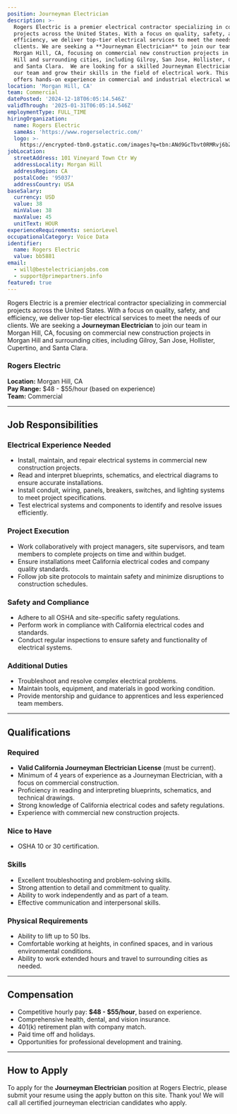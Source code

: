 ```yaml
---
position: Journeyman Electrician
description: >-
  Rogers Electric is a premier electrical contractor specializing in commercial
  projects across the United States. With a focus on quality, safety, and
  efficiency, we deliver top-tier electrical services to meet the needs of our
  clients. We are seeking a **Journeyman Electrician** to join our team in
  Morgan Hill, CA, focusing on commercial new construction projects in Morgan
  Hill and surrounding cities, including Gilroy, San Jose, Hollister, Cupertino,
  and Santa Clara.  We are looking for a skilled Journeyman Electrician to join
  our team and grow their skills in the field of electrical work. This position
  offers hands-on experience in commercial and industrial electrical work...
location: 'Morgan Hill, CA'
team: Commercial
datePosted: '2024-12-18T06:05:14.546Z'
validThrough: '2025-01-31T06:05:14.546Z'
employmentType: FULL_TIME
hiringOrganization:
  name: Rogers Electric
  sameAs: 'https://www.rogerselectric.com/'
  logo: >-
    https://encrypted-tbn0.gstatic.com/images?q=tbn:ANd9GcTbvt0RMRvj6bZdL81Q6HJeRVl_qflQIGgp9w&s
jobLocation:
  streetAddress: 101 Vineyard Town Ctr Wy
  addressLocality: Morgan Hill
  addressRegion: CA
  postalCode: '95037'
  addressCountry: USA
baseSalary:
  currency: USD
  value: 38
  minValue: 38
  maxValue: 45
  unitText: HOUR
experienceRequirements: seniorLevel
occupationalCategory: Voice Data
identifier:
  name: Rogers Electric
  value: bb5881
email:
  - will@bestelectricianjobs.com
  - support@primepartners.info
featured: true
---
```


Rogers Electric is a premier electrical contractor specializing in commercial projects across the United States. With a focus on quality, safety, and efficiency, we deliver top-tier electrical services to meet the needs of our clients. We are seeking a **Journeyman Electrician** to join our team in Morgan Hill, CA, focusing on commercial new construction projects in Morgan Hill and surrounding cities, including Gilroy, San Jose, Hollister, Cupertino, and Santa Clara.  

### Rogers Electric  
**Location:** Morgan Hill, CA  
**Pay Range:** $48 - $55/hour (based on experience)  
**Team:** Commercial  

---

## Job Responsibilities  

### Electrical Experience Needed 
- Install, maintain, and repair electrical systems in commercial new construction projects.  
- Read and interpret blueprints, schematics, and electrical diagrams to ensure accurate installations.  
- Install conduit, wiring, panels, breakers, switches, and lighting systems to meet project specifications.  
- Test electrical systems and components to identify and resolve issues efficiently.  

### Project Execution  
- Work collaboratively with project managers, site supervisors, and team members to complete projects on time and within budget.  
- Ensure installations meet California electrical codes and company quality standards.  
- Follow job site protocols to maintain safety and minimize disruptions to construction schedules.  

### Safety and Compliance  
- Adhere to all OSHA and site-specific safety regulations.  
- Perform work in compliance with California electrical codes and standards.  
- Conduct regular inspections to ensure safety and functionality of electrical systems.  

### Additional Duties  
- Troubleshoot and resolve complex electrical problems.  
- Maintain tools, equipment, and materials in good working condition.  
- Provide mentorship and guidance to apprentices and less experienced team members.  

---

## Qualifications  

### Required  
- **Valid California Journeyman Electrician License** (must be current).  
- Minimum of 4 years of experience as a Journeyman Electrician, with a focus on commercial construction.  
- Proficiency in reading and interpreting blueprints, schematics, and technical drawings.  
- Strong knowledge of California electrical codes and safety regulations.  
- Experience with commercial new construction projects.  


### Nice to Have
- OSHA 10 or 30 certification.  

### Skills  
- Excellent troubleshooting and problem-solving skills.  
- Strong attention to detail and commitment to quality.  
- Ability to work independently and as part of a team.  
- Effective communication and interpersonal skills.  

### Physical Requirements  
- Ability to lift up to 50 lbs.  
- Comfortable working at heights, in confined spaces, and in various environmental conditions.  
- Ability to work extended hours and travel to surrounding cities as needed.  

---

## Compensation 
- Competitive hourly pay: **$48 - $55/hour**, based on experience.  
- Comprehensive health, dental, and vision insurance.  
- 401(k) retirement plan with company match.  
- Paid time off and holidays.  
- Opportunities for professional development and training.  

---

## How to Apply  
To apply for the **Journeyman Electrician** position at Rogers Electric, please submit your resume using the apply button on this site. Thank you! We will call all certified journeyman electrician candidates who apply. 
